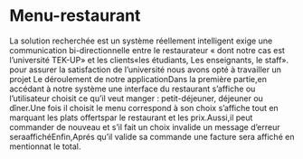 # Menu-restaurant
La solution recherchée est un système réellement intelligent exige une communication bi-directionnelle entre le restaurateur « dont notre cas est l’université TEK-UP» et les clients«les étudiants, Les enseignants, le staff». pour assurer la satisfaction de l’université nous avons opté à travailler un projet 
Le déroulement de notre applicationDans la première partie,en accédant à notre système une interface du restaurant s’affiche ou l’utilisateur choisit ce qu’il veut manger : petit-déjeuner, déjeuner ou dîner.Une fois il choisit le menu correspond à son choix s’affiche tout en marquant les plats offertspar le restaurant et les prix.Aussi,il peut commander de nouveau et s’il fait un choix invalide un message d’erreur seraaffichéEnfin,Aprés qu’il valide sa commande une facture sera affiché en mentionnat le total.
